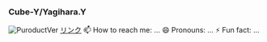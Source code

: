 ### Cube-Y/Yagihara.Y 

![PuroductVer](https://user-images.githubusercontent.com/69599304/90946930-9d9af300-e46c-11ea-83c1-849c394c5bf2.png) 
<a href="">リンク</a>
 📫 How to reach me: ...
 😄 Pronouns: ...
 ⚡ Fun fact: ...

